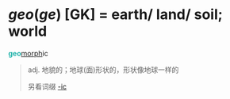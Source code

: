 # _geo_(_ge_) [GK] = earth/ land/ soil; world

<b style="color: #20B2AA;">geo</b>[morph](_morph_.md)ic
> adj. 地貌的；地球(面)形状的，形状像地球一样的
>
> 另看词缀 [-ic](-ic.md)